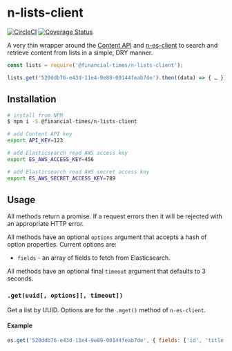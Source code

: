 # n-lists-client

[![CircleCI](https://circleci.com/gh/Financial-Times/n-lists-client.svg?style=svg)](https://circleci.com/gh/Financial-Times/n-lists-client) [![Coverage Status](https://coveralls.io/repos/github/Financial-Times/n-lists-client/badge.svg?branch=master)](https://coveralls.io/github/Financial-Times/n-lists-client?branch=master)

A very thin wrapper around the [Content API][1] and [n-es-client][2] to search and retrieve content from lists in a simple, DRY manner.

```js
const lists = require('@financial-times/n-lists-client');

lists.get('520ddb76-e43d-11e4-9e89-00144feab7de').then((data) => { … });
```

## Installation

```sh
# install from NPM
$ npm i -S @financial-times/n-lists-client

# add Content API key
export API_KEY=123

# add Elasticsearch read AWS access key
export ES_AWS_ACCESS_KEY=456

# add Elasticsearch read AWS secret access key
export ES_AWS_SECRET_ACCESS_KEY=789
```

## Usage

All methods return a promise. If a request errors then it will be rejected with an appropriate HTTP error.

All methods have an optional `options` argument that accepts a hash of option properties. Current options are:

- `fields` - an array of fields to fetch from Elasticsearch.

All methods have an optional final `timeout` argument that defaults to 3 seconds.

### `.get(uuid[, options][, timeout])`

Get a list by UUID. Options are for the `.mget()` method of `n-es-client`.

#### Example

```js
es.get('520ddb76-e43d-11e4-9e89-00144feab7de', { fields: ['id', 'title'] })
```

[1]: https://developer.ft.com/
[2]: https://github.com/Financial-Times/n-es-client
